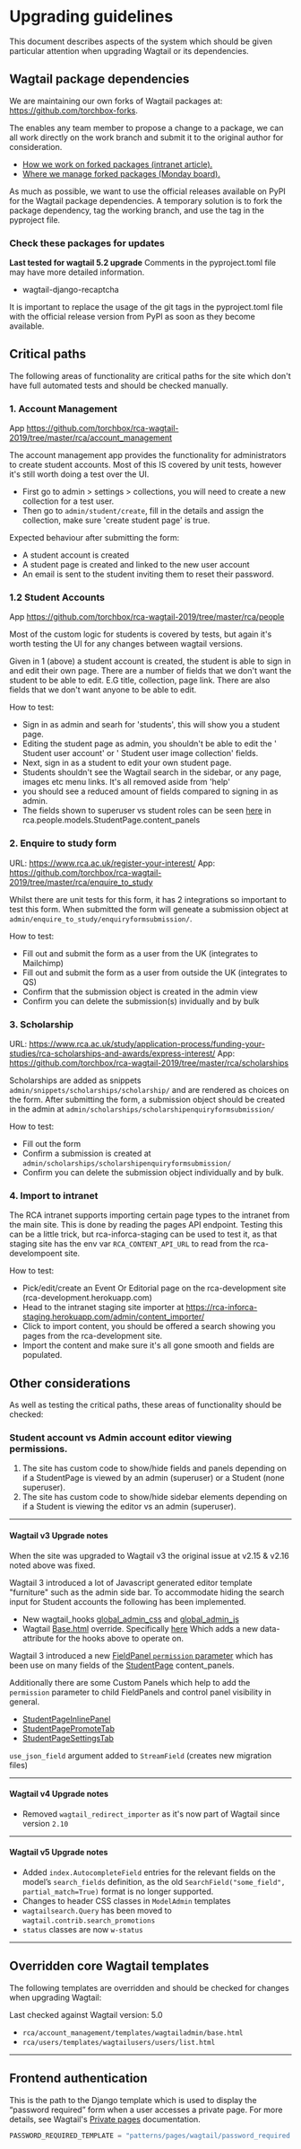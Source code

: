 # Upgrading guidelines

This document describes aspects of the system which should be given particular attention when upgrading Wagtail or its dependencies.

## Wagtail package dependencies

We are maintaining our own forks of Wagtail packages at: <https://github.com/torchbox-forks>.

The enables any team member to propose a change to a package, we can all work directly on the work branch and submit it to the original author for consideration.

- [How we work on forked packages (intranet article).](https://intranet.torchbox.com/torchbox-teams/tech-team/working-with-3rd-party-packages/#forking-repositories)
- [Where we manage forked packages (Monday board).](https://torchbox.monday.com/boards/1124794299)

As much as possible, we want to use the official releases available on PyPI for the Wagtail package dependencies. A temporary solution is to fork the package dependency, tag the working branch, and use the tag in the pyproject file.

### Check these packages for updates

**Last tested for wagtail 5.2 upgrade** Comments in the pyproject.toml file may have more detailed information.

- wagtail-django-recaptcha

It is important to replace the usage of the git tags in the pyproject.toml file with the official release version from PyPI as soon as they become available.

## Critical paths

The following areas of functionality are critical paths for the site which don't have full automated tests and should be checked manually.

### 1. Account Management

App https://github.com/torchbox/rca-wagtail-2019/tree/master/rca/account_management

The account management app provides the functionality for administrators to create student accounts.
Most of this IS covered by unit tests, however it's still worth doing a test over the UI.

- First go to admin > settings > collections, you will need to create a new collection for a test user.
- Then go to `admin/student/create`, fill in the details and assign the collection, make sure 'create student page' is true.

Expected behaviour after submitting the form:

- A student account is created
- A student page is created and linked to the new user account
- An email is sent to the student inviting them to reset their password.

### 1.2 Student Accounts

App https://github.com/torchbox/rca-wagtail-2019/tree/master/rca/people

Most of the custom logic for students is covered by tests, but again it's worth testing the UI for any changes between wagtail versions.

Given in 1 (above) a student account is created, the student is able to sign in and edit their own page. There are a number of fields that we don't want the student to be able to edit. E.G title, collection, page link. There are also fields that we don't want anyone to be able to edit.

How to test:

- Sign in as admin and searh for 'students', this will show you a student page.
- Editing the student page as admin, you shouldn't be able to edit the ' Student user account' or ' Student user image collection' fields.
- Next, sign in as a student to edit your own student page.
- Students shouldn't see the Wagtail search in the sidebar, or any page, images etc menu links. It's all removed aside from 'help'
- you should see a reduced amount of fields compared to signing in as admin.
- The fields shown to superuser vs student roles can be seen [here](https://github.com/torchbox/rca-wagtail-2019/blob/master/rca/people/models.py#L765) in rca.people.models.StudentPage.content_panels

### 2. Enquire to study form

URL: https://www.rca.ac.uk/register-your-interest/
App: https://github.com/torchbox/rca-wagtail-2019/tree/master/rca/enquire_to_study

Whilst there are unit tests for this form, it has 2 integrations so important to test this form.
When submitted the form will geneate a submission object at `admin/enquire_to_study/enquiryformsubmission/`.

How to test:

- Fill out and submit the form as a user from the UK (integrates to Mailchimp)
- Fill out and submit the form as a user from outside the UK (integrates to QS)
- Confirm that the submission object is created in the admin view
- Confirm you can delete the submission(s) invidually and by bulk

### 3. Scholarship

URL: https://www.rca.ac.uk/study/application-process/funding-your-studies/rca-scholarships-and-awards/express-interest/
App: https://github.com/torchbox/rca-wagtail-2019/tree/master/rca/scholarships

Scholarships are added as snippets `admin/snippets/scholarships/scholarship/` and are rendered as choices on the form. After submitting the form, a submission object should be created in the admin at `admin/scholarships/scholarshipenquiryformsubmission/`

How to test:

- Fill out the form
- Confirm a submission is created at `admin/scholarships/scholarshipenquiryformsubmission/`
- Confirm you can delete the submission object individually and by bulk.

### 4. Import to intranet

The RCA intranet supports importing certain page types to the intranet from the main site. This is done by reading the pages API endpoint. Testing this can be a little trick, but rca-inforca-staging can be used to test it, as that staging site has the env var `RCA_CONTENT_API_URL` to read from the rca-develompoent site.

How to test:

- Pick/edit/create an Event Or Editorial page on the rca-development site (rca-development.herokuapp.com)
- Head to the intranet staging site importer at https://rca-inforca-staging.herokuapp.com/admin/content_importer/
- Click to import content, you should be offered a search showing you pages from the rca-development site.
- Import the content and make sure it's all gone smooth and fields are populated.

## Other considerations

As well as testing the critical paths, these areas of functionality should be checked:

### Student account vs Admin account editor viewing permissions.

1. The site has custom code to show/hide fields and panels depending on if a StudentPage is viewed by an admin (superuser) or a Student (none superuser).
2. The site has custom code to show/hide sidebar elements depending on if a Student is viewing the editor vs an admin (superuser).

---

#### Wagtail v3 Upgrade notes

When the site was upgraded to Wagtail v3 the original issue at v2.15 & v2.16 noted above was fixed.

Wagtail 3 introduced a lot of Javascript generated editor template "furniture" such as the admin side bar. To accommodate hiding the search input for Student accounts the following has been implemented.

- New wagtail_hooks [global_admin_css](https://github.com/torchbox/rca-wagtail-2019/blob/7e5bb3c9201d8a7b7fa6e0288d4bee0ba1c79f52/rca/people/wagtail_hooks.py#L21) and [global_admin_js](https://github.com/torchbox/rca-wagtail-2019/blob/7e5bb3c9201d8a7b7fa6e0288d4bee0ba1c79f52/rca/people/wagtail_hooks.py#L13)
- Wagtail [Base.html](https://github.com/torchbox/rca-wagtail-2019/blob/support/wagtail-3.0-upgrade/rca/account_management/templates/wagtailadmin/base.html) override. Specifically [here](https://github.com/torchbox/rca-wagtail-2019/blob/7e5bb3c9201d8a7b7fa6e0288d4bee0ba1c79f52/rca/account_management/templates/wagtailadmin/base.html#L12) Which adds a new data-attribute for the hooks above to operate on.

Wagtail 3 introduced a new [FieldPanel `permission` parameter](https://docs.wagtail.org/en/stable/reference/pages/panels.html#wagtail.admin.panels.FieldPanel.permission) which has been use on many fields of the [StudentPage](https://github.com/torchbox/rca-wagtail-2019/blob/support/wagtail-3.0-upgrade/rca/people/models.py#L777) content_panels.

Additionally there are some Custom Panels which help to add the `permission` parameter to child FieldPanels and control panel visibility in general.

- [StudentPageInlinePanel](https://github.com/torchbox/rca-wagtail-2019/blob/7e5bb3c9201d8a7b7fa6e0288d4bee0ba1c79f52/rca/people/utils.py#L72)
- [StudentPagePromoteTab](https://github.com/torchbox/rca-wagtail-2019/blob/7e5bb3c9201d8a7b7fa6e0288d4bee0ba1c79f52/rca/people/utils.py#L86)
- [StudentPageSettingsTab](https://github.com/torchbox/rca-wagtail-2019/blob/7e5bb3c9201d8a7b7fa6e0288d4bee0ba1c79f52/rca/people/utils.py#L107)

`use_json_field` argument added to `StreamField` (creates new migration files)

---

#### Wagtail v4 Upgrade notes

- Removed `wagtail_redirect_importer` as it's now part of Wagtail since version `2.10`

---

#### Wagtail v5 Upgrade notes

- Added `index.AutocompleteField` entries for the relevant fields on the model’s `search_fields` definition, as the old `SearchField("some_field", partial_match=True)` format is no longer supported.
- Changes to header CSS classes in `ModelAdmin` templates
- `wagtailsearch.Query` has been moved to `wagtail.contrib.search_promotions`
- `status` classes are now `w-status`

---

## Overridden core Wagtail templates

The following templates are overridden and should be checked for changes when upgrading Wagtail:

Last checked against Wagtail version: 5.0

- `rca/account_management/templates/wagtailadmin/base.html`
- `rca/users/templates/wagtailusers/users/list.html`

---

## Frontend authentication

This is the path to the Django template which is used to display the “password required” form when a user accesses a private page. For more details, see Wagtail's [Private pages](https://docs.wagtail.org/en/stable/advanced_topics/privacy.html#private-pages) documentation.

```python
PASSWORD_REQUIRED_TEMPLATE = "patterns/pages/wagtail/password_required.html"
```
